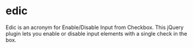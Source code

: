 edic
====

Edic is an acronym for Enable/Disable Input from Checkbox. This jQuery plugin lets you enable or disable input elements with a single check in the box.
